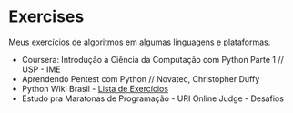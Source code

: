 # Exercises
Meus exercícios de algoritmos em algumas linguagens e plataformas.

  - Coursera: Introdução à Ciência da Computação com Python Parte 1 // USP - IME
  - Aprendendo Pentest com Python // Novatec, Christopher Duffy
  - Python Wiki Brasil - [Lista de Exercícios](https://wiki.python.org.br/ListaDeExercicios)
  - Estudo pra Maratonas de Programação
        - URI Online Judge - Desafios
